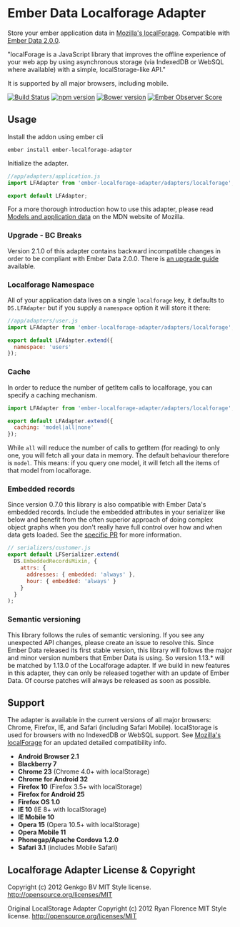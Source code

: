 Ember Data Localforage Adapter
================================

Store your ember application data in [Mozilla's localForage](https://github.com/mozilla/localForage). Compatible with [Ember Data 2.0.0](https://github.com/emberjs/data).

"localForage is a JavaScript library that improves the offline experience of your web app by using asynchronous storage (via IndexedDB or WebSQL where available) with a simple, localStorage-like API."

It is supported by all major browsers, including mobile.

[![Build Status](https://travis-ci.org/genkgo/ember-localforage-adapter.png?branch=master)](https://travis-ci.org/genkgo/ember-localforage-adapter)
[![npm version](https://badge.fury.io/js/ember-localforage-adapter.svg)](http://badge.fury.io/js/ember-localforage-adapter)
[![Bower version](https://badge.fury.io/bo/ember-localforage-adapter.svg)](http://badge.fury.io/bo/ember-localforage-adapter)
[![Ember Observer Score](http://emberobserver.com/badges/ember-localforage-adapter.svg)](http://emberobserver.com/addons/ember-localforage-adapter)

Usage
-----

Install the addon using ember cli

```
ember install ember-localforage-adapter
```

Initialize the adapter.

```js
//app/adapters/application.js
import LFAdapter from 'ember-localforage-adapter/adapters/localforage';

export default LFAdapter;
```

For a more thorough introduction how to use this adapter, please read [Models and application data](https://developer.mozilla.org/en-US/Apps/Build/Modern_web_app_architecture/Models_and_application_data) on the MDN website of Mozilla.

### Upgrade - BC Breaks

Version 2.1.0 of this adapter contains backward incompatible changes in order to be compliant with Ember Data 2.0.0. There is [an upgrade guide](UPGRADE.md) available.

### Localforage Namespace

All of your application data lives on a single `localforage` key, it defaults to `DS.LFAdapter` but if you supply a `namespace` option it will store it there:

```js
//app/adapters/user.js
import LFAdapter from 'ember-localforage-adapter/adapters/localforage';

export default LFAdapter.extend({
  namespace: 'users'
});
```

### Cache

In order to reduce the number of getItem calls to localforage, you can specify a caching mechanism.

```js
import LFAdapter from 'ember-localforage-adapter/adapters/localforage';

export default LFAdapter.extend({
  caching: 'model|all|none'
});
```

While `all` will reduce the number of calls to getItem (for reading) to only one, you will fetch all your data in memory. The default
behaviour therefore is `model`. This means: if you query one model, it will fetch all the items of that model from localforage.

### Embedded records

Since version 0.7.0 this library is also compatible with Ember Data's embedded records. Include the embedded attributes in your
serializer like below and benefit from the often superior approach of doing complex object graphs when you don't really have full control over how and when data gets loaded. See the [specific PR](https://github.com/genkgo/ember-localforage-adapter/pull/24) for more information.

```js
// serializers/customer.js
export default LFSerializer.extend(
  DS.EmbeddedRecordsMixin, {
    attrs: {
      addresses: { embedded: 'always' },
      hour: { embedded: 'always' }
    }
  }
);
```

### Semantic versioning

This library follows the rules of semantic versioning. If you see any unexpected API changes, please create an issue to
resolve this. Since Ember Data released its first stable version, this library will follows the major and minor version
numbers that Ember Data is using. So version 1.13.* will be matched by 1.13.0 of the Localforage adapter. If we build in
new features in this adapter, they can only be released together with an update of Ember Data. Of course patches will
always be released as soon as possible.

Support
----

The adapter is available in the current versions of all major browsers: Chrome, Firefox, IE, and Safari (including Safari Mobile). localStorage is used for browsers with no IndexedDB or WebSQL support. See [Mozilla's localForage](https://github.com/mozilla/localForage) for an updated detailed compatibility info.

* **Android Browser 2.1** 
* **Blackberry 7**
* **Chrome 23** (Chrome 4.0+ with localStorage)
* **Chrome for Android 32**
* **Firefox 10** (Firefox 3.5+ with localStorage)
* **Firefox for Android 25**
* **Firefox OS 1.0**
* **IE 10** (IE 8+ with localStorage)
* **IE Mobile 10**
* **Opera 15** (Opera 10.5+ with localStorage)
* **Opera Mobile 11**
* **Phonegap/Apache Cordova 1.2.0**
* **Safari 3.1** (includes Mobile Safari)

Localforage Adapter License & Copyright
--------------------------------------------------

Copyright (c) 2012 Genkgo BV
MIT Style license. http://opensource.org/licenses/MIT

Original LocalStorage Adapter
Copyright (c) 2012 Ryan Florence
MIT Style license. http://opensource.org/licenses/MIT
